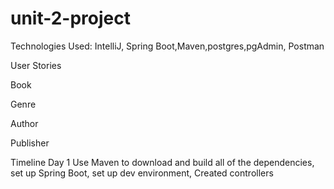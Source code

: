 # unit-2-project

Technologies Used: IntelliJ, Spring Boot,Maven,postgres,pgAdmin, Postman 


User Stories

Book 



Genre 



Author 



Publisher 


Timeline 
Day 1 
Use Maven to download and build all of the dependencies, set up Spring Boot, set up dev environment, Created controllers
